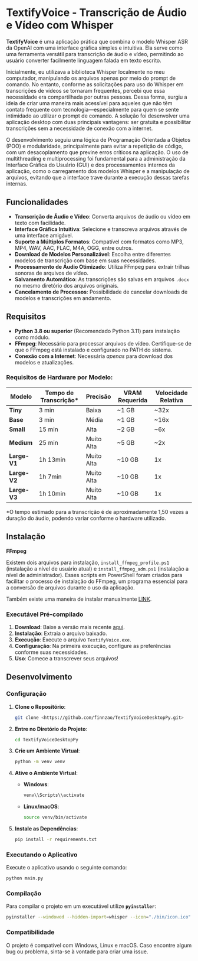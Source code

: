 # TextifyVoice - Transcrição de Áudio e Vídeo com Whisper

**TextifyVoice** é uma aplicação prática que combina o modelo Whisper ASR da OpenAI com uma interface gráfica simples e intuitiva. Ela serve como uma ferramenta versátil para transcrição de áudio e vídeo, permitindo ao usuário converter facilmente linguagem falada em texto escrito.

Inicialmente, eu utilizava a biblioteca Whisper localmente no meu computador, manipulando os arquivos apenas por meio do prompt de comando. No entanto, conforme as solicitações para uso do Whisper em transcrições de vídeos se tornaram frequentes, percebi que essa necessidade era compartilhada por outras pessoas. Dessa forma, surgiu a ideia de criar uma maneira mais acessível para aqueles que não têm contato frequente com tecnologia—especialmente para quem se sente intimidado ao utilizar o prompt de comando. A solução foi desenvolver uma aplicação desktop com duas principais vantagens: ser gratuita e possibilitar transcrições sem a necessidade de conexão com a internet.

O desenvolvimento seguiu uma lógica de Programação Orientada a Objetos (POO) e modularidade, principalmente para evitar a repetição de código, com um desacoplamento que previne erros críticos na aplicação. O uso de multithreading e multiprocessing foi fundamental para a administração da Interface Gráfica do Usuário (GUI) e dos processamentos internos da aplicação, como o carregamento dos modelos Whisper e a manipulação de arquivos, evitando que a interface trave durante a execução dessas tarefas internas.

## Funcionalidades

- **Transcrição de Áudio e Vídeo**: Converta arquivos de áudio ou vídeo em texto com facilidade.
- **Interface Gráfica Intuitiva**: Selecione e transcreva arquivos através de uma interface amigável.
- **Suporte a Múltiplos Formatos**: Compatível com formatos como MP3, MP4, WAV, AAC, FLAC, M4A, OGG, entre outros.
- **Download de Modelos Personalizável**: Escolha entre diferentes modelos de transcrição com base em suas necessidades.
- **Processamento de Áudio Otimizado**: Utiliza FFmpeg para extrair trilhas sonoras de arquivos de vídeo.
- **Salvamento Automático**: As transcrições são salvas em arquivos `.docx` no mesmo diretório dos arquivos originais.
- **Cancelamento de Processos**: Possibilidade de cancelar downloads de modelos e transcrições em andamento.

## Requisitos

- **Python 3.8 ou superior** (Recomendado Python 3.11) para instalação como módulo.
- **FFmpeg**: Necessário para processar arquivos de vídeo. Certifique-se de que o FFmpeg está instalado e configurado no PATH do sistema.
- **Conexão com a Internet**: Necessária *apenas* para download dos modelos e atualizações.

### Requisitos de Hardware por Modelo:

| Modelo | Tempo de Transcrição* | Precisão | VRAM Requerida | Velocidade Relativa |
| --- | --- | --- | --- | --- |
| **Tiny** | 3 min | Baixa | ~1 GB | ~32x |
| **Base** | 3 min | Média | ~1 GB | ~16x |
| **Small** | 15 min | Alta | ~2 GB | ~6x |
| **Medium** | 25 min | Muito Alta | ~5 GB | ~2x |
| **Large-V1** | 1h 13min | Muito Alta | ~10 GB | 1x |
| **Large-V2** | 1h 7min | Muito Alta | ~10 GB | 1x |
| **Large-V3** | 1h 10min | Muito Alta | ~10 GB | 1x |

\*O tempo estimado para a transcrição é de aproximadamente 1,50 vezes a duração do áudio, podendo variar conforme o hardware utilizado.

## Instalação

**FFmpeg** 

Existem dois arquivos para instalação, `install_ffmpeg_profile.ps1` (instalação a nível de usuário atual) e `install_ffmpeg_adm.ps1` (instalação a nível de administrador). Esses scripts em PowerShell foram criados para facilitar o processo de instalação do FFmpeg, um programa essencial para a conversão de arquivos durante o uso da aplicação.

Também existe uma maneira de instalar manualmente [LINK](https://www.wikihow.com/Install-FFmpeg-on-Windows).

### Executável Pré-compilado

1. **Download**: Baixe a versão mais recente [aqui](https://github.com/finnzao/TextifyVoiceDesktopPy/releases/tag/v1).
2. **Instalação**: Extraia o arquivo baixado.
3. **Execução**: Execute o arquivo `TextifyVoice.exe`.
4. **Configuração**: Na primeira execução, configure as preferências conforme suas necessidades.
5. **Uso**: Comece a transcrever seus arquivos!



## Desenvolvimento

### Configuração

1. **Clone o Repositório**:
    
    ```bash
    git clone <https://github.com/finnzao/TextifyVoiceDesktopPy.git>
    
    ```
    
2. **Entre no Diretório do Projeto**:
    
    ```bash
    cd TextifyVoiceDesktopPy
    
    ```
    
3. **Crie um Ambiente Virtual**:
    
    ```bash
    python -m venv venv
    
    ```
    
4. **Ative o Ambiente Virtual**:
    - **Windows**:
        
        ```bash
        venv\\Scripts\\activate
        
        ```
        
    - **Linux/macOS**:
        
        ```bash
        source venv/bin/activate
        
        ```
        
5. **Instale as Dependências**:
    
    ```bash
    pip install -r requirements.txt
    
    ```
    

### Executando o Aplicativo

Execute o aplicativo usando o seguinte comando:

```bash
python main.py
```

### Compilação

Para compilar o projeto em um executável utilize **`pyinstaller`**:

```bash
pyinstaller --windowed --hidden-import=whisper --icon="./bin/icon.ico" --add-data="./bin/ffmpeg.exe;bin" --add-data="config.json;." textifyVoiceModelDownload.py
```

### Compatibilidade

O projeto é compatível com Windows, Linux e macOS. Caso encontre algum bug ou problema, sinta-se à vontade para criar uma issue.